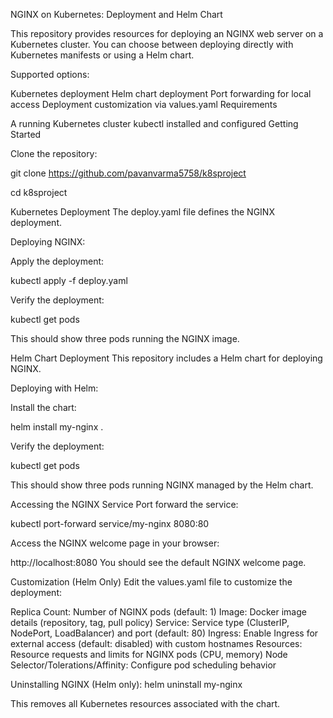 NGINX on Kubernetes: Deployment and Helm Chart

This repository provides resources for deploying an NGINX web server on a Kubernetes cluster. You can choose between deploying directly with Kubernetes manifests or using a Helm chart.

Supported options:

Kubernetes deployment
Helm chart deployment
Port forwarding for local access
Deployment customization via values.yaml
Requirements

A running Kubernetes cluster
kubectl installed and configured
Getting Started

Clone the repository:


git clone https://github.com/pavanvarma5758/k8sproject

cd k8sproject


Kubernetes Deployment
The deploy.yaml file defines the NGINX deployment.

Deploying NGINX:

Apply the deployment:


kubectl apply -f deploy.yaml


Verify the deployment:


kubectl get pods


This should show three pods running the NGINX image.

Helm Chart Deployment
This repository includes a Helm chart for deploying NGINX.

Deploying with Helm:

Install the chart:


helm install my-nginx .


Verify the deployment:


kubectl get pods


This should show three pods running NGINX managed by the Helm chart.

Accessing the NGINX Service
Port forward the service:


kubectl port-forward service/my-nginx 8080:80


Access the NGINX welcome page in your browser:

http://localhost:8080
You should see the default NGINX welcome page.

Customization (Helm Only)
Edit the values.yaml file to customize the deployment:

Replica Count: Number of NGINX pods (default: 1)
Image: Docker image details (repository, tag, pull policy)
Service: Service type (ClusterIP, NodePort, LoadBalancer) and port (default: 80)
Ingress: Enable Ingress for external access (default: disabled) with custom hostnames
Resources: Resource requests and limits for NGINX pods (CPU, memory)
Node Selector/Tolerations/Affinity: Configure pod scheduling behavior

Uninstalling NGINX (Helm only):
helm uninstall my-nginx

This removes all Kubernetes resources associated with the chart.

